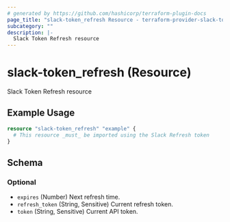 ```yaml
---
# generated by https://github.com/hashicorp/terraform-plugin-docs
page_title: "slack-token_refresh Resource - terraform-provider-slack-token"
subcategory: ""
description: |-
  Slack Token Refresh resource
---
```


# slack-token_refresh (Resource)

Slack Token Refresh resource

## Example Usage

```terraform
resource "slack-token_refresh" "example" {
  # This resource _must_ be imported using the Slack Refresh token
}
```

<!-- schema generated by tfplugindocs -->
## Schema

### Optional

- `expires` (Number) Next refresh time.
- `refresh_token` (String, Sensitive) Current refresh token.
- `token` (String, Sensitive) Current API token.


